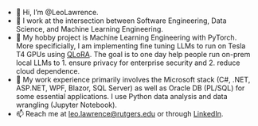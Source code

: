 - 👋 Hi, I’m @LeoLawrence.
- 👀 I work at the intersection between Software Engineering, Data Science, and Machine Learning Engineering.
- 🌱 My hobby project is Machine Learning Engineering with PyTorch. More specificially, I am implementing fine tuning LLMs to run on Tesla T4 GPUs using [QLoRA](https://arxiv.org/abs/2305.14314). The goal is to one day help people run on-prem local LLMs to 1. ensure privacy for enterprise security and 2. reduce cloud dependence.
- 📝 My work experience primarily involves the Microsoft stack (C#, .NET, ASP.NET, WPF, Blazor, SQL Server) as well as Oracle DB (PL/SQL) for some essential applications. I use Python data analysis and data wrangling (Jupyter Notebook).
- 📫 Reach me at leo.lawrence@rutgers.edu or through [LinkedIn](https://www.linkedin.com/in/leozlawrence/).

<!---
LeoLawrence/LeoLawrence is a ✨ special ✨ repository because its `README.md` (this file) appears on your GitHub profile.
You can click the Preview link to take a look at your changes.
--->
